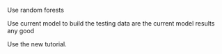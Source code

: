 Use random forests

Use current model to build the testing data
    are the current model results any good

Use the new tutorial. 

